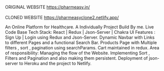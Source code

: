 ORIGINAL WEBSITE https://pharmeasy.in/<br/>                                                                                     
CLONED WEBSITE https://pharmeasyclone2.netlify.app/



An Online Platform for Healthcare.
A Individually Project Build By me.
Live Code Base
Tech Stack: React | Redux | Json-Server | Chakra UI
Features :
Sign Up | Login using Redux and Json-Server.
Dynamic Navbar with Links to different Pages and a functional
Search Bar.
Products Page with Multiple filters , sort , pagination using
searchParams.
Cart maintained in redux.
Area of responsibility:
Managing the flow of the Website.
Implementing Sort , Filters and Pagination and also making them
persistent.
Deployment of json-server to Heroku and the project to Netlify.

